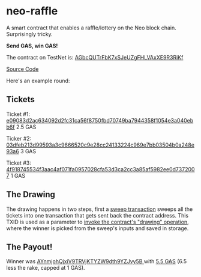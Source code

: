 # neo-raffle

A smart contract that enables a raffle/lottery on the Neo block chain. Surprisingly tricky.

**Send GAS, win GAS!**

The contract on TestNet is: [AGbcQUTrFbK7xSJeUZgFHLVAxXE9R3RiKf](https://neoscan-testnet.io/address/AGbcQUTrFbK7xSJeUZgFHLVAxXE9R3RiKf)

[Source Code]()

Here's an example round:

## Tickets

Ticket #1: [e09083d2ac634092d2fc31ca56f8750fbd70749ba7944358f1054e3a040ebb6f](https://neoscan-testnet.io/transaction/e09083d2ac634092d2fc31ca56f8750fbd70749ba7944358f1054e3a040ebb6f) 2.5 GAS

Ticker #2: [03dfeb213d99593a3c9666520c9e28cc24133224c969e7bb03504b0a248e93a6](https://neoscan-testnet.io/transaction/03dfeb213d99593a3c9666520c9e28cc24133224c969e7bb03504b0a248e93a6) 3 GAS 

Ticket #3: [4f918745534f3aac4af071fa0957028cfa53d3ca2cc3a85af5982ee0d7372007](https://neoscan-testnet.io/transaction/4f918745534f3aac4af071fa0957028cfa53d3ca2cc3a85af5982ee0d7372007) 1 GAS

## The Drawing

The drawing happens in two steps, first a [sweep transaction](https://neoscan-testnet.io/transaction/542d6fd57c69704d44ee76b57525e92333e65f4b8a7a35430bf3054351bd3f9a) sweeps all the tickets into one transaction that gets sent back the contract address. This TXID is used as a parameter to [invoke the contract's "drawing" operation](ac48ee7ce1604d4213a8b6734e2867785fc7c1c2840fd49949b75c3580461ad6), where the winner is picked from the sweep's inputs and saved in storage.


## The Payout!

Winner was [AYnmjohQjxiV9TRVjKTYZW9dth9YZJvy5B ](https://neoscan-testnet.io/address/AYnmjohQjxiV9TRVjKTYZW9dth9YZJvy5B) with [5.5 GAS](https://neoscan-testnet.io/transaction/f9af7e9ce9a5ddf90f506b9fee1a45696b6aa282bd4782f1d59c4f0f5c248e97) (6.5 less the rake, capped at 1 GAS).
